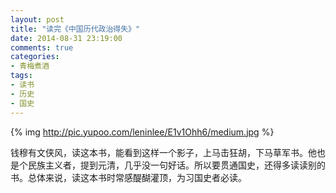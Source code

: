 ```yaml
---
layout: post
title: "读完《中国历代政治得失》"
date: 2014-08-31 23:19:00
comments: true
categories:
- 青梅煮酒
tags:
- 读书
- 历史
- 国史
---
```


{% img http://pic.yupoo.com/leninlee/E1v1Ohh6/medium.jpg %}

钱穆有文侠风，读这本书，能看到这样一个影子，上马击狂胡，下马草军书。他也是个民族主义者，提到元清，几乎没一句好话。所以要贯通国史，还得多读读别的书。总体来说，读这本书时常感醍醐灌顶，为习国史者必读。
